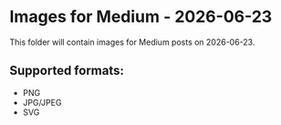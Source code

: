 # Images for Medium - 2026-06-23

This folder will contain images for Medium posts on 2026-06-23.

## Supported formats:
- PNG
- JPG/JPEG
- SVG
